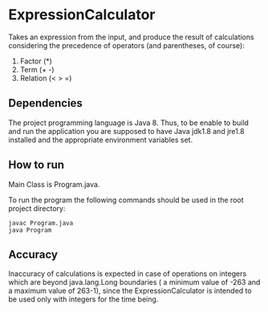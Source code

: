 # ExpressionCalculator

Takes an expression from the input, and produce
the result of calculations considering the precedence of operators (and parentheses, of course):
1. Factor (*)
2. Term (+ -)
3. Relation (< > =)


## Dependencies

The project programming language is Java 8. Thus, to be enable to build and run the application you are supposed to have Java jdk1.8 
and jre1.8 installed and the appropriate environment variables set.


## How to run

Main Class is Program.java.


To run the program the following commands should be used in the root project directory:

`javac Program.java`
<br/>
`java Program`


## Accuracy

Inaccuracy of calculations is expected in case of operations on integers which are beyond 
java.lang.Long boundaries ( a minimum value of -263 and a maximum value of 263-1), since
the ExpressionCalculator is intended to be used only with integers for the time being. 
